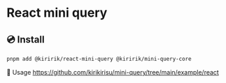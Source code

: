 # React mini query

## 💿 Install

```bash
pnpm add @kiririk/react-mini-query @kiririk/mini-query-core
```

📄 Usage
https://github.com/kirikirisu/mini-query/tree/main/example/react
